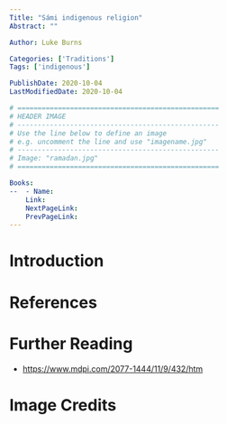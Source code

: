 ```yaml
---
Title: "Sámi indigenous religion"
Abstract: ""

Author: Luke Burns

Categories: ['Traditions']
Tags: ['indigenous']

PublishDate: 2020-10-04
LastModifiedDate: 2020-10-04

# ==================================================
# HEADER IMAGE
# --------------------------------------------------
# Use the line below to define an image
# e.g. uncomment the line and use "imagename.jpg"
# --------------------------------------------------
# Image: "ramadan.jpg"
# ==================================================

Books:
--  - Name: 
    Link: 
    NextPageLink:
    PrevPageLink:
---
```

# Introduction

# References

# Further Reading
* https://www.mdpi.com/2077-1444/11/9/432/htm

# Image Credits
